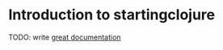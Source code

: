 # Introduction to startingclojure

TODO: write [great documentation](http://jacobian.org/writing/great-documentation/what-to-write/)
